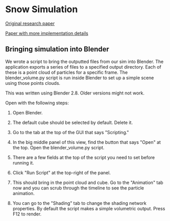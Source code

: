 # Snow Simulation

[Original research paper](https://www.math.ucla.edu/~jteran/papers/SSCTS13.pdf)

[Paper with more implementation details](https://pdfs.semanticscholar.org/df01/a2bd3f3936c6024d0ae90b57bd02fa2b7435.pdf?fbclid=IwAR1f5QhNSPvMw1cTX1axYkfrhdq4LskVqkSE_ttsOkiKmKXV72CNnkuBnFE)

## Bringing simulation into Blender

We wrote a script to bring the outputted files from our sim into Blender. The
application exports a series of files to a specified output directory. Each of
these is a point cloud of particles for a specific frame. The blender_volume.py
script is run inside Blender to set up a simple scene using those points clouds.

This was written using Blender 2.8. Older versions might not work.

Open with the following steps:

1. Open Blender.

2. The default cube should be selected by default. Delete it.

3. Go to the tab at the top of the GUI that says "Scripting."

4. In the big middle panel of this view, find the button that says "Open" at the
top. Open the blender_volume.py script.

5. There are a few fields at the top of the script you need to set before
running it.

6. Click "Run Script" at the top-right of the panel.

7. This should bring in the point cloud and cube. Go to the "Animation" tab now
and you can scrub through the timeline to see the particle animation.

8. You can go to the "Shading" tab to change the shading network properties. By
default the script makes a simple volumetric output. Press F12 to render.
